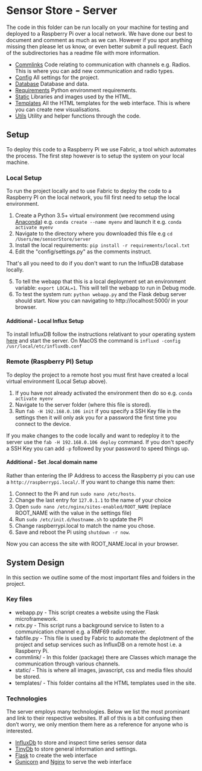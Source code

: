 # Sensor Store - Server
The code in this folder can be run locally on your machine for testing and deployed to a Raspberry Pi over a local network. We have done our best to document and comment as much as we can. However if you spot anything missing then please let us know, or even better submit a pull request. Each of the subdirectories has a readme file with more information.

- [Commlinks](commlink/) Code relating to communication with channels e.g. Radios. This is where you can add new communication and radio types.
- [Config](config/) All settings for the project.
- [Database](databases) Database and data.
- [Requirements](requirements/) Python environment requirements.
- [Static](static/) Libraries and images used by the HTML.
- [Templates](templates/) All the HTML templates for the web interface. This is where you can create new visualisations.
- [Utils](utils/) Utility and helper functions through the code.

## Setup
To deploy this code to a Raspberry Pi we use Fabric, a tool which automates the process. The first step however is to setup the system on your local machine.

### Local Setup
To run the project locally and to use Fabric to deploy the code to a Raspberry PI on the local network, you fill first need to setup the local environment.

1. Create a Python 3.5+ virtual environment (we recommend using [Anaconda](https://www.anaconda.com/download/)) e.g. `conda create --name myenv` and launch it e.g. `conda activate myenv`
2. Navigate to the directory where you downloaded this file e.g `cd /Users/me/sensorStore/server`
3. Install the local requirements: `pip install -r requirements/local.txt`
4. Edit the "config/settings.py" as the comments instruct.

That's all you need to do if you don't want to run the InfluxDB database locally.

5. To tell the webapp that this is a local deployment set an environment variable: `export LOCAL=1`. This will tell the webapp to run in Debug mode.
6. To test the system run: `python webapp.py` and the Flask debug server should start. Now you can navigating to http://localhost:5000/ in your browser.

#### Additional - Local Influx Setup
To install InfluxDB follow the instructions relativant to your operating system [here](https://docs.influxdata.com/influxdb/v1.4/introduction/installation/) and start the server. On MacOS the command is `influxd -config /usr/local/etc/influxdb.conf`


### Remote (Raspberry PI) Setup
To deploy the project to a remote host you must first have created a local virtual environment (Local Setup above). 

1. If you have not already activated the environment then do so e.g. `conda activate myenv`
2. Navigate to the server folder (where this file is stored).
3. Run `fab -H 192.168.0.106 init` if you specify a SSH Key file in the settings then it will only ask you for a password the first time you connect to the device. 

If you make changes to the code locally and want to redeploy it to the server use the `fab -H 192.168.0.106 deploy` command. If you don't specify a SSH Key you can add `-p` followed by your password to speed things up.

#### Additional - Set .local domain name
Rather than entering the IP Address to access the Raspberry pi you can use a `http://raspberrypi.local/`. If you want to change this name then:

1. Connect to the Pi and run `sudo nano /etc/hosts`. 
2. Change the last entry for `127.0.1.1` to the name of your choice
3. Open `sudo nano /etc/nginx/sites-enabled/ROOT_NAME` (replace ROOT_NAME with the value in the settings file)
4. Run `sudo /etc/init.d/hostname.sh` to update the PI
5. Change raspberrypi.local to match the name you chose.
6. Save and reboot the Pi using `shutdown -r now`. 

Now you can access the site with ROOT_NAME.local in your browser.

## System Design
In this section we outline some of the most important files and folders in the project.

### Key files
- webapp.py - This script creates a website using the Flask microframework. 
- rxtx.py - This script runs a background service to  listen to a communication channel e.g. a RMF69 radio receiver.
- fabfile.py - This file is used by Fabric to automate the deplotment of the project and setup services such as InfluxDB on a remote host i.e. a Raspberry Pi.
- commlink/ - In this folder (package) there are Classes which manage the communication through various channels.
- static/ - This is where all images, javascript, css and media files should be stored.
- templates/ - This folder contains all the HTML templates used in the site.

### Technologies
The server employs many technologies. Below we list the most prominant and link to their respective websites. If all of this is a bit confusing then don’t worry, we only mention them here as a reference for anyone who is interested.

- [InfluxDb](https://www.influxdata.com/) to store and inspect time series sensor data
- [TinyDb](http://tinydb.readthedocs.io/) to store general information and settings.
- [Flask](http://flask.pocoo.org/) to create the web interface 
- [Gunicorn](http://gunicorn.org/) and [Nginx](https://www.nginx.com/) to serve the web interface 


